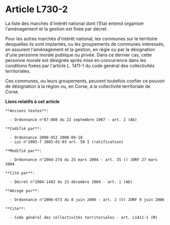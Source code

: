 # Article L730-2

La liste des marchés d'intérêt national dont l'Etat entend organiser l'aménagement et la gestion est fixée par décret.

Pour les autres marchés d'intérêt national, les communes sur le territoire desquelles ils sont implantés, ou les groupements
de communes intéressés, en assurent l'aménagement et la gestion, en régie ou par la désignation d'une personne morale
publique ou privée. Dans ce dernier cas, cette personne morale est désignée après mise en concurrence dans les conditions
fixées par l'article L. 1411-1 du code général des collectivités territoriales.

Ces communes, ou leurs groupements, peuvent toutefois confier ce pouvoir de désignation à la région ou, en Corse, à la
collectivité territoriale de Corse.

**Liens relatifs à cet article**

	**Anciens textes**:

	  - Ordonnance n°67-808 du 22 septembre 1967 - art. 2 (Ab)

	**Codifié par**:

	  - Ordonnance 2000-912 2000-09-18
	  - Loi n°2003-7 2003-01-03 art. 50 I (ratification)

	**Modifié par**:

	  - Ordonnance n°2004-274 du 25 mars 2004 - art. 35 () JORF 27 mars 2004

	**Cité par**:

	  - Décret n°2004-1483 du 23 décembre 2004 - art. 1 (Ab)

	**Abrogé par**:

	  - Ordonnance n°2006-673 du 8 juin 2006 - art. 2 (V) JORF 9 juin 2006

	**Cite**:

	  - Code général des collectivités territoriales - art. L1411-1 (M)
